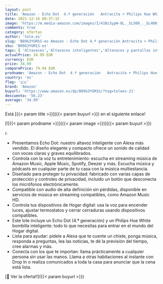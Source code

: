 ```yaml
---
layout: post
title: 'Amazon - Echo Dot  4.ª generación   Antracita + Philips Hue White bombilla inteligente  compatible con Alexa - Kit de inicio de Hogar digital'
date: 2021-12-16 08:37:15
image: 'https://m.media-amazon.com/images/I/41Nz3ypW-8L._SL500_._SL400_.jpg'
comments: true
category: ofertas
author: 'tole.es'
slug: 'B09G3YGM1S-es Amazon - Echo Dot 4.ª generación Antracita + Philips Hue...'
sku: 'B09G3YGM1S-es'
tags: [ 'Altavoces','Altavoces inteligentes','Altavoces y pantallas inteligentes Echo','Dispositivos Amazon','Dispositivos Amazon y Accesorios','Electrónica','Equipos de audio y Hi-Fi','alexa','amazon','hue','philips', ]
actualPrice: 34.99 EUR
currency: EUR
price: 34.99
comparePrice: 79.94 EUR
prodname: 'Amazon - Echo Dot  4.ª generación   Antracita + Philips Hue White bombilla inteligente  compatible con Alexa - Kit de inicio de Hogar digital'
country: 'es'
flag: '🇪🇸'
brand: 'Amazon'
buyurl: 'https://www.amazon.es/dp/B09G3YGM1S/?tag=tolees-21'
descuento: '56.23'
average: '34.99'
---
```


Está [{{< param title >}}]({{< param buyurl >}}) en el siguiente enlace!

[![{{< param prodname >}}]({{< param image >}})]({{< param buyurl >}})

ℹ️:

- Presentamos Echo Dot: nuestro altavoz inteligente con Alexa más vendido. El diseño elegante y compacto ofrece un sonido de calidad con voces claras y graves equilibrados.
- Controla con la voz tu entretenimiento: escucha en streaming música de Amazon Music, Apple Music, Spotify, Deezer y más. Escucha música y pódcasts en cualquier parte de tu casa con la música multiestancia.
- Diseñado para proteger tu privacidad: fabricado con varias capas de protección y controles de privacidad, incluido un botón que desconecta los micrófonos electrónicamente.
- Compatible con audio de alta definición sin pérdidas, disponible en servicios de música en streaming compatibles, como Amazon Music HD.
- Controla tus dispositivos de Hogar digital: usa la voz para encender luces, ajustar termostatos y cerrar cerraduras usando dispositivos compatibles.
- Este lote incluye un Echo Dot (4.ª generación) y un Philips Hue White bombilla inteligente: todo lo que necesitas para entrar en el mundo del Hogar digital.
- Lista para ayudar: pídele a Alexa que te cuente un chiste, ponga música, responda a preguntas, lea las noticias, te dé la previsión del tiempo, cree alarmas y más.
- Conecta con los que te importan: llama prácticamente a cualquier persona sin usar las manos. Llama a otras habitaciones al instante con Drop In o realiza comunicados a toda la casa para anunciar que la cena está lista.

[🛒 Ver la oferta!!]({{< param buyurl >}})

